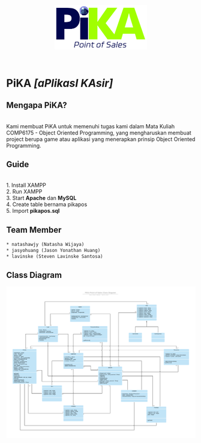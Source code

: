 <p align="center">
  <img width="245.5" height="auto" src="Pika_POS.png">
</p>
<br/>

# PiKA <i>[aPlikasI KAsir]</i>

## Mengapa PiKA?
<br/>
Kami membuat PiKA untuk memenuhi tugas kami dalam Mata Kuliah COMP6175 - Object Oriented Programming, yang mengharuskan membuat project berupa game atau aplikasi yang menerapkan prinsip Object Oriented Programming.

## Guide
<br/>
	1. Install XAMPP<br/>
	2. Run XAMPP<br/>
	3. Start <b>Apache</b> dan <b>MySQL</b><br/>
	4. Create table bernama pikapos<br/>
	5. Import <b>pikapos.sql</b><br/>

## Team Member
	* natashawjy (Natasha Wijaya)
	* jasyohuang (Jason Yonathan Huang)
	* lavinske (Steven Lavinske Santosa)

## Class Diagram
![Class Diagram](ClassDiagram-PiKA.png)
